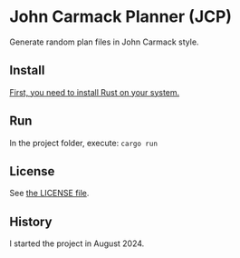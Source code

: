 # John Carmack Planner (JCP)

Generate random plan files in John Carmack style.

## Install

[First, you need to install Rust on your system.](https://www.rust-lang.org/tools/install)

## Run

In the project folder, execute: `cargo run`

## License

See [the LICENSE file](LICENSE).

## History

I started the project in August 2024.
